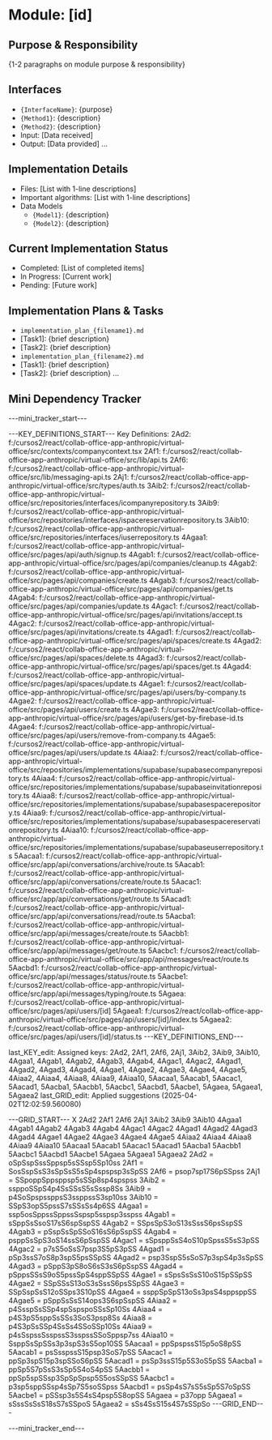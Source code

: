 # Module: [id]

## Purpose & Responsibility
{1-2 paragraphs on module purpose & responsibility}

## Interfaces
* `{InterfaceName}`: {purpose}
* `{Method1}`: {description}
* `{Method2}`: {description}
* Input: [Data received]
* Output: [Data provided]
...

## Implementation Details
* Files: [List with 1-line descriptions]
* Important algorithms: [List with 1-line descriptions]
* Data Models
    * `{Model1}`: {description}
    * `{Model2}`: {description}

## Current Implementation Status
* Completed: [List of completed items]
* In Progress: [Current work]
* Pending: [Future work]

## Implementation Plans & Tasks
* `implementation_plan_{filename1}.md`
* [Task1]: {brief description}
* [Task2]: {brief description}
* `implementation_plan_{filename2}.md`
* [Task1]: {brief description}
* [Task2]: {brief description} 
...

## Mini Dependency Tracker
---mini_tracker_start---

---KEY_DEFINITIONS_START---
Key Definitions:
2Ad2: f:/cursos2/react/collab-office-app-anthropic/virtual-office/src/contexts/companycontext.tsx
2Af1: f:/cursos2/react/collab-office-app-anthropic/virtual-office/src/lib/api.ts
2Af6: f:/cursos2/react/collab-office-app-anthropic/virtual-office/src/lib/messaging-api.ts
2Aj1: f:/cursos2/react/collab-office-app-anthropic/virtual-office/src/types/auth.ts
3Aib2: f:/cursos2/react/collab-office-app-anthropic/virtual-office/src/repositories/interfaces/icompanyrepository.ts
3Aib9: f:/cursos2/react/collab-office-app-anthropic/virtual-office/src/repositories/interfaces/ispacereservationrepository.ts
3Aib10: f:/cursos2/react/collab-office-app-anthropic/virtual-office/src/repositories/interfaces/iuserrepository.ts
4Agaa1: f:/cursos2/react/collab-office-app-anthropic/virtual-office/src/pages/api/auth/signup.ts
4Agab1: f:/cursos2/react/collab-office-app-anthropic/virtual-office/src/pages/api/companies/cleanup.ts
4Agab2: f:/cursos2/react/collab-office-app-anthropic/virtual-office/src/pages/api/companies/create.ts
4Agab3: f:/cursos2/react/collab-office-app-anthropic/virtual-office/src/pages/api/companies/get.ts
4Agab4: f:/cursos2/react/collab-office-app-anthropic/virtual-office/src/pages/api/companies/update.ts
4Agac1: f:/cursos2/react/collab-office-app-anthropic/virtual-office/src/pages/api/invitations/accept.ts
4Agac2: f:/cursos2/react/collab-office-app-anthropic/virtual-office/src/pages/api/invitations/create.ts
4Agad1: f:/cursos2/react/collab-office-app-anthropic/virtual-office/src/pages/api/spaces/create.ts
4Agad2: f:/cursos2/react/collab-office-app-anthropic/virtual-office/src/pages/api/spaces/delete.ts
4Agad3: f:/cursos2/react/collab-office-app-anthropic/virtual-office/src/pages/api/spaces/get.ts
4Agad4: f:/cursos2/react/collab-office-app-anthropic/virtual-office/src/pages/api/spaces/update.ts
4Agae1: f:/cursos2/react/collab-office-app-anthropic/virtual-office/src/pages/api/users/by-company.ts
4Agae2: f:/cursos2/react/collab-office-app-anthropic/virtual-office/src/pages/api/users/create.ts
4Agae3: f:/cursos2/react/collab-office-app-anthropic/virtual-office/src/pages/api/users/get-by-firebase-id.ts
4Agae4: f:/cursos2/react/collab-office-app-anthropic/virtual-office/src/pages/api/users/remove-from-company.ts
4Agae5: f:/cursos2/react/collab-office-app-anthropic/virtual-office/src/pages/api/users/update.ts
4Aiaa2: f:/cursos2/react/collab-office-app-anthropic/virtual-office/src/repositories/implementations/supabase/supabasecompanyrepository.ts
4Aiaa4: f:/cursos2/react/collab-office-app-anthropic/virtual-office/src/repositories/implementations/supabase/supabaseinvitationrepository.ts
4Aiaa8: f:/cursos2/react/collab-office-app-anthropic/virtual-office/src/repositories/implementations/supabase/supabasespacerepository.ts
4Aiaa9: f:/cursos2/react/collab-office-app-anthropic/virtual-office/src/repositories/implementations/supabase/supabasespacereservationrepository.ts
4Aiaa10: f:/cursos2/react/collab-office-app-anthropic/virtual-office/src/repositories/implementations/supabase/supabaseuserrepository.ts
5Aacaa1: f:/cursos2/react/collab-office-app-anthropic/virtual-office/src/app/api/conversations/archive/route.ts
5Aacab1: f:/cursos2/react/collab-office-app-anthropic/virtual-office/src/app/api/conversations/create/route.ts
5Aacac1: f:/cursos2/react/collab-office-app-anthropic/virtual-office/src/app/api/conversations/get/route.ts
5Aacad1: f:/cursos2/react/collab-office-app-anthropic/virtual-office/src/app/api/conversations/read/route.ts
5Aacba1: f:/cursos2/react/collab-office-app-anthropic/virtual-office/src/app/api/messages/create/route.ts
5Aacbb1: f:/cursos2/react/collab-office-app-anthropic/virtual-office/src/app/api/messages/get/route.ts
5Aacbc1: f:/cursos2/react/collab-office-app-anthropic/virtual-office/src/app/api/messages/react/route.ts
5Aacbd1: f:/cursos2/react/collab-office-app-anthropic/virtual-office/src/app/api/messages/status/route.ts
5Aacbe1: f:/cursos2/react/collab-office-app-anthropic/virtual-office/src/app/api/messages/typing/route.ts
5Agaea: f:/cursos2/react/collab-office-app-anthropic/virtual-office/src/pages/api/users/[id]
5Agaea1: f:/cursos2/react/collab-office-app-anthropic/virtual-office/src/pages/api/users/[id]/index.ts
5Agaea2: f:/cursos2/react/collab-office-app-anthropic/virtual-office/src/pages/api/users/[id]/status.ts
---KEY_DEFINITIONS_END---

last_KEY_edit: Assigned keys: 2Ad2, 2Af1, 2Af6, 2Aj1, 3Aib2, 3Aib9, 3Aib10, 4Agaa1, 4Agab1, 4Agab2, 4Agab3, 4Agab4, 4Agac1, 4Agac2, 4Agad1, 4Agad2, 4Agad3, 4Agad4, 4Agae1, 4Agae2, 4Agae3, 4Agae4, 4Agae5, 4Aiaa2, 4Aiaa4, 4Aiaa8, 4Aiaa9, 4Aiaa10, 5Aacaa1, 5Aacab1, 5Aacac1, 5Aacad1, 5Aacba1, 5Aacbb1, 5Aacbc1, 5Aacbd1, 5Aacbe1, 5Agaea, 5Agaea1, 5Agaea2
last_GRID_edit: Applied suggestions (2025-04-02T12:02:59.560080)

---GRID_START---
X 2Ad2 2Af1 2Af6 2Aj1 3Aib2 3Aib9 3Aib10 4Agaa1 4Agab1 4Agab2 4Agab3 4Agab4 4Agac1 4Agac2 4Agad1 4Agad2 4Agad3 4Agad4 4Agae1 4Agae2 4Agae3 4Agae4 4Agae5 4Aiaa2 4Aiaa4 4Aiaa8 4Aiaa9 4Aiaa10 5Aacaa1 5Aacab1 5Aacac1 5Aacad1 5Aacba1 5Aacbb1 5Aacbc1 5Aacbd1 5Aacbe1 5Agaea 5Agaea1 5Agaea2
2Ad2 = oSpSspSssSppsp5sSSsp5Sp10ss
2Af1 = SosSspSsS3sSpSsS5sSp4spspsp3sSpSS
2Af6 = psop7sp17S6pSSpss
2Aj1 = SSpoppSppsppsp5sSSp8sp4spspss
3Aib2 = ssppoSSpS4p4SsSSsS5sSssp8Ss
3Aib9 = p4SoSpspssppsS3ssppssS3sp10ss
3Aib10 = SSpS3opS5pssS7sSSsSs4p6SS
4Agaa1 = ssp5osSppssSppssSspsp5sspsp3sspss
4Agab1 = sSppSsSsoS17sS6spSspSS
4Agab2 = SSpsSpS3oS13sSssS6psSspSS
4Agab3 = pSspSsSpSSoS16sS6pSspSS
4Agab4 = psppSsSpS3oS14ssS6pSspSS
4Agac1 = sSpsppSsS4oS10pSpssS5sS3pSS
4Agac2 = p7sS5oSsS7psp3S5pS3pSS
4Agad1 = pSp3ssS7oS8p3spS5psSSpSS
4Agad2 = psp3SspS5sSoS7p3spS4p3sSpSS
4Agad3 = pSppS3pS8oS6sS3sS6pSspSS
4Agad4 = pSppsSSsS9oS5pssSpS4sppSSpSS
4Agae1 = sSpsSsSsS10oS15pSSpSS
4Agae2 = SSpSSsS13oS3sSssS6psSSpSS
4Agae3 = SSpSspSsS12oSSps3S10pSS
4Agae4 = ssppSpSpS13oSs3psS4sppsppSS
4Agae5 = pSppSsSsS14ops3S6spSspSS
4Aiaa2 = p4SsspSsSSp4spSspspoSSsSp10Ss
4Aiaa4 = p4S3pS5sppSsSSs3SoS3psp8Ss
4Aiaa8 = p4S3pSsSSp4SsSs4SSoSSp10Ss
4Aiaa9 = p4sSspssSsspssS3sspssSSoSppsp7ss
4Aiaa10 = SsppSsSpSSs3p3spS3sS5op10SS
5Aacaa1 = ppSpspssS15p5oS8pSS
5Aacab1 = psSsspssS15psp3SoS7pSS
5Aacac1 = ppSp3spS15p3spSSoS6pSS
5Aacad1 = psSp3ssS15p5S3oS5pSS
5Aacba1 = ppSp5S7pSsS3sSp5S4oS4pSS
5Aacbb1 = ppSp5spSSsp3SpSpSpsp5S5osSSpSS
5Aacbc1 = p3sp5sppSSsp4sSp7S5soSSpss
5Aacbd1 = psSp4sS7sS5sSp5S7oSpSS
5Aacbe1 = pSSsp3s5S4sS4psp5S8opSS
5Agaea = p37opp
5Agaea1 = sSssSsSsS18sS7sSSpoS
5Agaea2 = sSs4SsS15s4S7sSSpSo
---GRID_END---

---mini_tracker_end---
